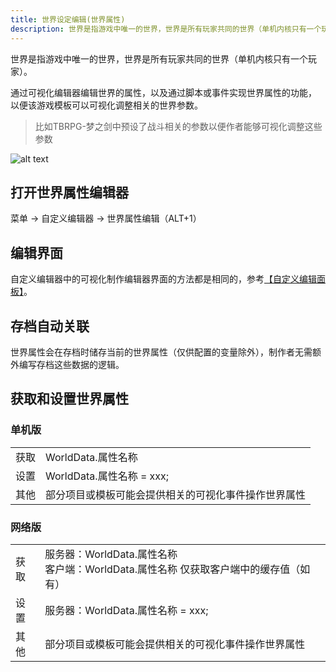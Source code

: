 ```yaml
---
title: 世界设定编辑(世界属性)
description: 世界是指游戏中唯一的世界，世界是所有玩家共同的世界（单机内核只有一个玩家）。
---
```


世界是指游戏中唯一的世界，世界是所有玩家共同的世界（单机内核只有一个玩家）。

通过可视化编辑器编辑世界的属性，以及通过脚本或事件实现世界属性的功能， 以便该游戏模板可以可视化调整相关的世界参数。

> 比如TBRPG-梦之剑中预设了战斗相关的参数以便作者能够可视化调整这些参数

![alt text](https://assbak.gcw.wiki/gcw/image/zh_hans/getting-started/19.edit/1.index/image-3.png)

## 打开世界属性编辑器

菜单 -> 自定义编辑器 -> 世界属性编辑（ALT+1）

## 编辑界面

自定义编辑器中的可视化制作编辑器界面的方法都是相同的，参考[【自定义编辑面板】](/zh_hans/getting-started/edit/editui)。

## 存档自动关联

世界属性会在存档时储存当前的世界属性（仅供配置的变量除外），制作者无需额外编写存档这些数据的逻辑。

## 获取和设置世界属性

### 单机版

|      |                                                      |
| ---- | ---------------------------------------------------- |
| 获取 | WorldData.属性名称                                   |
| 设置 | WorldData.属性名称 = xxx;                            |
| 其他 | 部分项目或模板可能会提供相关的可视化事件操作世界属性 |

### 网络版

|      |                                                                                          |
| ---- | ---------------------------------------------------------------------------------------- |
| 获取 | 服务器：WorldData.属性名称 <br>客户端：WorldData.属性名称 仅获取客户端中的缓存值（如有） |
| 设置 | 服务器：WorldData.属性名称 = xxx;                                                        |
| 其他 | 部分项目或模板可能会提供相关的可视化事件操作世界属性                                     |
